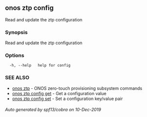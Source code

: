 ## onos ztp config

Read and update the ztp configuration

### Synopsis

Read and update the ztp configuration

### Options

```
  -h, --help   help for config
```

### SEE ALSO

* [onos ztp](onos_ztp.md)	 - ONOS zero-touch provisioning subsystem commands
* [onos ztp config get](onos_ztp_config_get.md)	 - Get a configuration value
* [onos ztp config set](onos_ztp_config_set.md)	 - Set a configuration key/value pair

###### Auto generated by spf13/cobra on 10-Dec-2019
